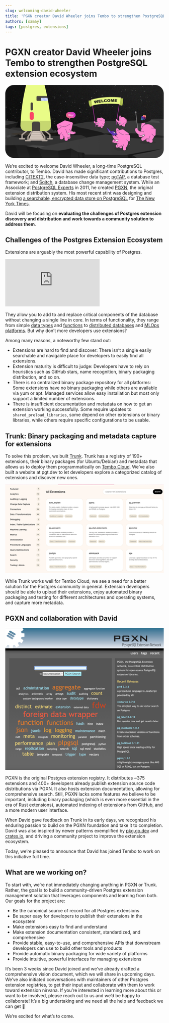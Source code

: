 ```yaml
---
slug: welcoming-david-wheeler
title: 'PGXN creator David Wheeler joins Tembo to strengthen PostgreSQL extension ecosystem'
authors: [samay]
tags: [postgres, extensions]
---
```


# PGXN creator David Wheeler joins Tembo to strengthen PostgreSQL extension ecosystem

![welcome-tembonaut](./welcome-tembonaut.png "tembonaut")

We’re excited to welcome David Wheeler, a long-time PostgreSQL contributor, to Tembo. David has made significant contributions to Postgres, including [CITEXT2](https://www.postgresql.org/docs/current/citext.html), the case-insensitive data type; [pgTAP](https://pgtap.org/), a database test framework; and [Sqitch](https://sqitch.org/), a database change management system. While an Associate at [PostgreSQL Experts](https://pgexperts.com/) in 2011, he created [PGXN](https://pgxn.org/), the original extension distribution system. His most recent stint was designing and building [a searchable, encrypted data store on PostgreSQL](https://justatheory.com/2023/10/cipherdoc/) for [The New York Times](https://nytimes.com/).

David will be focusing on **evaluating the challenges of Postgres extension discovery and distribution and work towards a community solution to address them**.

## Challenges of the Postgres Extension Ecosystem

Extensions are arguably the most powerful capability of Postgres.

<iframe
	border={0}
	frameborder={0}
	height={300}
	width={600}
	src='https://twitframe.com/show?url=https%3A%2F%2Ftwitter.com%2Fadamhendel%2Fstatus%2F1734877766334456052'
></iframe>

They allow you to add to and replace critical components of the database without changing a single line in core. In terms of functionality, they range from simple [data types](https://pgxn.org/dist/semver/doc/semver.html) and [functions](https://www.postgresql.org/docs/current/uuid-ossp.html) to [distributed databases](https://github.com/citusdata/citus) and [MLOps platforms](https://github.com/postgresml/postgresml). But why don’t more developers use extensions?

Among many reasons, a noteworthy few stand out:

* Extensions are hard to find and discover: There isn’t a single easily searchable and navigable place for developers to easily find all extensions.
* Extension maturity is difficult to judge: Developers have to rely on heuristics such as GitHub stars, name recognition, binary packaging distribution, and so on.
* There is no centralized binary package repository for all platforms: Some extensions have no binary packaging while others are available via yum or apt. Managed services allow easy installation but most only support a limited number of extensions.
* There is insufficient documentation and metadata on how to get an extension working successfully. Some require updates to `shared_preload_libraries`, some depend on other extensions or binary libraries, while others require specific configurations to be usable.

## Trunk: Binary packaging and metadata capture for extensions

To solve this problem, we built [Trunk](https://pgt.dev/). Trunk has a registry of 190+ extensions, their binary packages (for Ubuntu/Debian) and metadata that allows us to deploy them programmatically on [Tembo Cloud](https://cloud.tembo.io). We’ve also built a website at pgt.dev to let developers explore a categorized catalog of extensions and discover new ones.

![trunk](./trunk.png "trunk")

While Trunk works well for Tembo Cloud, we see a need for a better solution for the Postgres community in general. Extension developers should be able to upload their extensions, enjoy automated binary packaging and testing for different architectures and operating systems, and capture more metadata.

## PGXN and collaboration with David

![pgxn](./pgxn.png "pgxn")

PGXN is the original Postgres extension registry. It distributes ~375 extensions and 400+ developers already publish extension source code distributions via PGXN. It also hosts extension documentation, allowing for comprehensive search. Still, PGXN lacks some features we believe to be important, including binary packaging (which is even more essential in the era of Rust extensions), automated indexing of extensions from GitHub, and a more modern user interface.

When David gave feedback on Trunk in its early days, we recognized his enduring passion to build on the PGXN foundation and take it to completion. David was also inspired by newer patterns exemplified by [pkg.go.dev](https://pkg.go.dev) and [crates.io](https://crates.io), and driving a community project to improve the extension ecosystem.

Today, we’re pleased to announce that David has joined Tembo to work on this initiative full time.

## What are we working on?

To start with, we’re not immediately changing anything in PGXN or Trunk. Rather, the goal is to build a community-driven Postgres extension management solution that leverages components and learning from both. Our goals for the project are:

* Be the canonical source of record for all Postgres extensions
* Be super easy for developers to publish their extensions in the ecosystem
* Make extensions easy to find and understand
* Make extension documentation consistent, standardized, and comprehensive
* Provide stable, easy-to-use, and comprehensive APIs that downstream developers can use to build other tools and products
* Provide automatic binary packaging for wide variety of platforms
* Provide intuitive, powerful interfaces for managing extensions

It’s been 3 weeks since David joined and we’ve already drafted a comprehensive vision document, which we will share in upcoming days. We’ve also initiated conversations with maintainers of other Postgres extension registries, to get their input and collaborate with them to work toward extension nirvana. If you’re interested in learning more about this or want to be involved, please reach out to us and we’d be happy to collaborate! It’s a big undertaking and we need all the help and feedback we can get 🙂

We’re excited for what’s to come.
